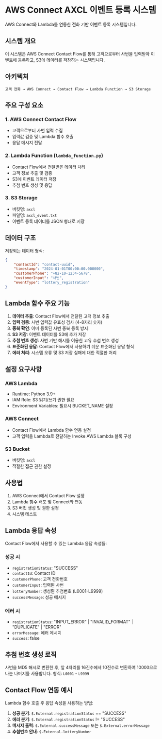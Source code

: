 # AWS Connect AXCL 이벤트 등록 시스템

AWS Connect와 Lambda를 연동한 전화 기반 이벤트 등록 시스템입니다.

## 시스템 개요

이 시스템은 AWS Connect Contact Flow를 통해 고객으로부터 사번을 입력받아 이벤트에 등록하고, S3에 데이터를 저장하는 시스템입니다.

## 아키텍처

```
고객 전화 → AWS Connect → Contact Flow → Lambda Function → S3 Storage
```

## 주요 구성 요소

### 1. AWS Connect Contact Flow
- 고객으로부터 사번 입력 수집
- 입력값 검증 및 Lambda 함수 호출
- 응답 메시지 전달

### 2. Lambda Function (`lambda_function.py`)
- Contact Flow에서 전달받은 데이터 처리
- 고객 정보 추출 및 검증
- S3에 이벤트 데이터 저장
- 추첨 번호 생성 및 응답

### 3. S3 Storage
- 버킷명: `axcl`
- 파일명: `axcl_event.txt`
- 이벤트 등록 데이터를 JSON 형태로 저장

## 데이터 구조

저장되는 데이터 형식:
```json
{
    "contactId": "contact-uuid",
    "timestamp": "2024-01-01T00:00:00.000000",
    "customerPhone": "+82-10-1234-5678",
    "customerInput": "사번",
    "eventType": "lottery_registration"
}
```

## Lambda 함수 주요 기능

1. **데이터 추출**: Contact Flow에서 전달된 고객 정보 추출
2. **입력 검증**: 사번 입력값 유효성 검사 (4-8자리 숫자)
3. **중복 확인**: 이미 등록된 사번 중복 등록 방지
4. **S3 저장**: 이벤트 데이터를 S3에 추가 저장
5. **추첨 번호 생성**: 사번 기반 해시를 이용한 고유 추첨 번호 생성
6. **표준화된 응답**: Contact Flow에서 사용하기 쉬운 표준화된 응답 형식
7. **에러 처리**: 시스템 오류 및 S3 저장 실패에 대한 적절한 처리

## 설정 요구사항

### AWS Lambda
- Runtime: Python 3.9+
- IAM Role: S3 읽기/쓰기 권한 필요
- Environment Variables: 필요시 BUCKET_NAME 설정

### AWS Connect
- Contact Flow에서 Lambda 함수 연동 설정
- 고객 입력을 Lambda로 전달하는 Invoke AWS Lambda 블록 구성

### S3 Bucket
- 버킷명: `axcl`
- 적절한 접근 권한 설정

## 사용법

1. AWS Connect에서 Contact Flow 설정
2. Lambda 함수 배포 및 Connect와 연동
3. S3 버킷 생성 및 권한 설정
4. 시스템 테스트

## Lambda 응답 속성

Contact Flow에서 사용할 수 있는 Lambda 응답 속성들:

### 성공 시
- `registrationStatus`: "SUCCESS"
- `contactId`: Contact ID
- `customerPhone`: 고객 전화번호
- `customerInput`: 입력된 사번
- `lotteryNumber`: 생성된 추첨번호 (L0001-L9999)
- `successMessage`: 성공 메시지

### 에러 시
- `registrationStatus`: "INPUT_ERROR" | "INVALID_FORMAT" | "DUPLICATE" | "ERROR"
- `errorMessage`: 에러 메시지
- `success`: false

## 추첨 번호 생성 로직

사번을 MD5 해시로 변환한 후, 앞 4자리를 16진수에서 10진수로 변환하여 10000으로 나눈 나머지를 사용합니다. 형식: `L0001` - `L9999`

## Contact Flow 연동 예시

Lambda 함수 호출 후 응답 속성을 사용하는 방법:

1. **성공 분기**: `$.External.registrationStatus` == "SUCCESS"
2. **에러 분기**: `$.External.registrationStatus` != "SUCCESS"
3. **메시지 출력**: `$.External.successMessage` 또는 `$.External.errorMessage`
4. **추첨번호 안내**: `$.External.lotteryNumber`